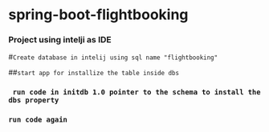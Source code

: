 # spring-boot-flightbooking



### Project using intelji as IDE


#`Create database in intelij using sql name "flightbooking"`

##`start app for installize the table inside dbs`


### ` run code in initdb 1.0 pointer to the schema to install the dbs property`

### `run code again`
